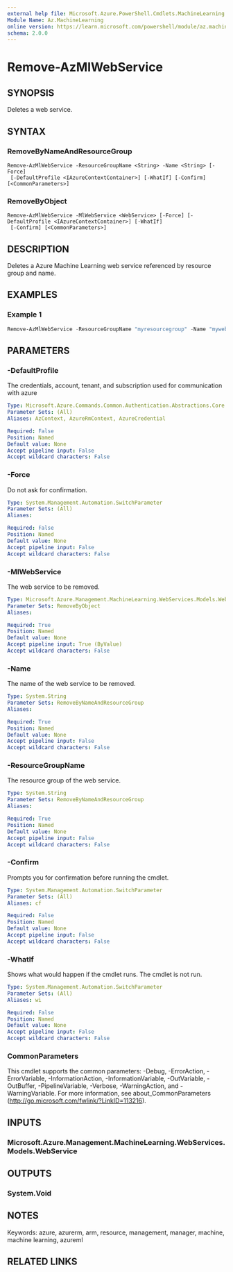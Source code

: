 ```yaml
---
external help file: Microsoft.Azure.PowerShell.Cmdlets.MachineLearning.dll-Help.xml
Module Name: Az.MachineLearning
online version: https://learn.microsoft.com/powershell/module/az.machinelearning/remove-azmlwebservice
schema: 2.0.0
---
```


# Remove-AzMlWebService

## SYNOPSIS
Deletes a web service.

## SYNTAX

### RemoveByNameAndResourceGroup
```
Remove-AzMlWebService -ResourceGroupName <String> -Name <String> [-Force]
 [-DefaultProfile <IAzureContextContainer>] [-WhatIf] [-Confirm] [<CommonParameters>]
```

### RemoveByObject
```
Remove-AzMlWebService -MlWebService <WebService> [-Force] [-DefaultProfile <IAzureContextContainer>] [-WhatIf]
 [-Confirm] [<CommonParameters>]
```

## DESCRIPTION
Deletes a Azure Machine Learning web service referenced by resource group and name.

## EXAMPLES

### Example 1
```powershell
Remove-AzMlWebService -ResourceGroupName "myresourcegroup" -Name "mywebservicename"
```

## PARAMETERS

### -DefaultProfile
The credentials, account, tenant, and subscription used for communication with azure

```yaml
Type: Microsoft.Azure.Commands.Common.Authentication.Abstractions.Core.IAzureContextContainer
Parameter Sets: (All)
Aliases: AzContext, AzureRmContext, AzureCredential

Required: False
Position: Named
Default value: None
Accept pipeline input: False
Accept wildcard characters: False
```

### -Force
Do not ask for confirmation.

```yaml
Type: System.Management.Automation.SwitchParameter
Parameter Sets: (All)
Aliases:

Required: False
Position: Named
Default value: None
Accept pipeline input: False
Accept wildcard characters: False
```

### -MlWebService
The web service to be removed.

```yaml
Type: Microsoft.Azure.Management.MachineLearning.WebServices.Models.WebService
Parameter Sets: RemoveByObject
Aliases:

Required: True
Position: Named
Default value: None
Accept pipeline input: True (ByValue)
Accept wildcard characters: False
```

### -Name
The name of the web service to be removed.

```yaml
Type: System.String
Parameter Sets: RemoveByNameAndResourceGroup
Aliases:

Required: True
Position: Named
Default value: None
Accept pipeline input: False
Accept wildcard characters: False
```

### -ResourceGroupName
The resource group of the web service.

```yaml
Type: System.String
Parameter Sets: RemoveByNameAndResourceGroup
Aliases:

Required: True
Position: Named
Default value: None
Accept pipeline input: False
Accept wildcard characters: False
```

### -Confirm
Prompts you for confirmation before running the cmdlet.

```yaml
Type: System.Management.Automation.SwitchParameter
Parameter Sets: (All)
Aliases: cf

Required: False
Position: Named
Default value: None
Accept pipeline input: False
Accept wildcard characters: False
```

### -WhatIf
Shows what would happen if the cmdlet runs.
The cmdlet is not run.

```yaml
Type: System.Management.Automation.SwitchParameter
Parameter Sets: (All)
Aliases: wi

Required: False
Position: Named
Default value: None
Accept pipeline input: False
Accept wildcard characters: False
```

### CommonParameters
This cmdlet supports the common parameters: -Debug, -ErrorAction, -ErrorVariable, -InformationAction, -InformationVariable, -OutVariable, -OutBuffer, -PipelineVariable, -Verbose, -WarningAction, and -WarningVariable. For more information, see about_CommonParameters (http://go.microsoft.com/fwlink/?LinkID=113216).

## INPUTS

### Microsoft.Azure.Management.MachineLearning.WebServices.Models.WebService

## OUTPUTS

### System.Void

## NOTES
Keywords: azure, azurerm, arm, resource, management, manager, machine, machine learning, azureml

## RELATED LINKS
